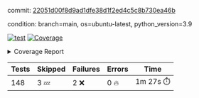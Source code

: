 commit: [22051d00f8d9ad1dfe38d1f2ed4c5c8b730ea46b](https://github.com/rcmdnk/homebrew-file/tree/22051d00f8d9ad1dfe38d1f2ed4c5c8b730ea46b)

condition: branch=main, os=ubuntu-latest, python_version=3.9

[![test](https://github.com/rcmdnk/homebrew-file/actions/workflows/test.yml/badge.svg)](https://github.com/rcmdnk/homebrew-file/actions/runs/4334976810)
<a href="https://github.com/rcmdnk/homebrew-file/blob/undefined/README.md"><img alt="Coverage" src="https://img.shields.io/badge/Coverage-44%25-orange.svg" /></a><details><summary>Coverage Report </summary><table><tr><th>File</th><th>Stmts</th><th>Miss</th><th>Cover</th><th>Missing</th></tr><tbody><tr><td colspan="5"><b>bin</b></td></tr><tr><td>&nbsp; &nbsp;<a href="https://github.com/rcmdnk/homebrew-file/blob/undefined/bin/brew-file">brew-file</a></td><td>1869</td><td>1048</td><td>44%</td><td><a href="https://github.com/rcmdnk/homebrew-file/blob/undefined/bin/brew-file#L43-L58">43&ndash;58</a>, <a href="https://github.com/rcmdnk/homebrew-file/blob/undefined/bin/brew-file#L63-L65">63&ndash;65</a>, <a href="https://github.com/rcmdnk/homebrew-file/blob/undefined/bin/brew-file#L153">153</a>, <a href="https://github.com/rcmdnk/homebrew-file/blob/undefined/bin/brew-file#L230-L231">230&ndash;231</a>, <a href="https://github.com/rcmdnk/homebrew-file/blob/undefined/bin/brew-file#L265">265</a>, <a href="https://github.com/rcmdnk/homebrew-file/blob/undefined/bin/brew-file#L270-L286">270&ndash;286</a>, <a href="https://github.com/rcmdnk/homebrew-file/blob/undefined/bin/brew-file#L290">290</a>, <a href="https://github.com/rcmdnk/homebrew-file/blob/undefined/bin/brew-file#L315">315</a>, <a href="https://github.com/rcmdnk/homebrew-file/blob/undefined/bin/brew-file#L335">335</a>, <a href="https://github.com/rcmdnk/homebrew-file/blob/undefined/bin/brew-file#L338-L341">338&ndash;341</a>, <a href="https://github.com/rcmdnk/homebrew-file/blob/undefined/bin/brew-file#L358">358</a>, <a href="https://github.com/rcmdnk/homebrew-file/blob/undefined/bin/brew-file#L384-L402">384&ndash;402</a>, <a href="https://github.com/rcmdnk/homebrew-file/blob/undefined/bin/brew-file#L405">405</a>, <a href="https://github.com/rcmdnk/homebrew-file/blob/undefined/bin/brew-file#L410-L421">410&ndash;421</a>, <a href="https://github.com/rcmdnk/homebrew-file/blob/undefined/bin/brew-file#L610">610</a>, <a href="https://github.com/rcmdnk/homebrew-file/blob/undefined/bin/brew-file#L612">612</a>, <a href="https://github.com/rcmdnk/homebrew-file/blob/undefined/bin/brew-file#L614">614</a>, <a href="https://github.com/rcmdnk/homebrew-file/blob/undefined/bin/brew-file#L631-L635">631&ndash;635</a>, <a href="https://github.com/rcmdnk/homebrew-file/blob/undefined/bin/brew-file#L648-L653">648&ndash;653</a>, <a href="https://github.com/rcmdnk/homebrew-file/blob/undefined/bin/brew-file#L663">663</a>, <a href="https://github.com/rcmdnk/homebrew-file/blob/undefined/bin/brew-file#L678-L679">678&ndash;679</a>, <a href="https://github.com/rcmdnk/homebrew-file/blob/undefined/bin/brew-file#L683-L687">683&ndash;687</a>, <a href="https://github.com/rcmdnk/homebrew-file/blob/undefined/bin/brew-file#L705-L719">705&ndash;719</a>, <a href="https://github.com/rcmdnk/homebrew-file/blob/undefined/bin/brew-file#L812-L827">812&ndash;827</a>, <a href="https://github.com/rcmdnk/homebrew-file/blob/undefined/bin/brew-file#L851">851</a>, <a href="https://github.com/rcmdnk/homebrew-file/blob/undefined/bin/brew-file#L862-L863">862&ndash;863</a>, <a href="https://github.com/rcmdnk/homebrew-file/blob/undefined/bin/brew-file#L872-L880">872&ndash;880</a>, <a href="https://github.com/rcmdnk/homebrew-file/blob/undefined/bin/brew-file#L884-L889">884&ndash;889</a>, <a href="https://github.com/rcmdnk/homebrew-file/blob/undefined/bin/brew-file#L893-L895">893&ndash;895</a>, <a href="https://github.com/rcmdnk/homebrew-file/blob/undefined/bin/brew-file#L899-L902">899&ndash;902</a>, <a href="https://github.com/rcmdnk/homebrew-file/blob/undefined/bin/brew-file#L906-L908">906&ndash;908</a>, <a href="https://github.com/rcmdnk/homebrew-file/blob/undefined/bin/brew-file#L995-L997">995&ndash;997</a>, <a href="https://github.com/rcmdnk/homebrew-file/blob/undefined/bin/brew-file#L1000">1000</a>, <a href="https://github.com/rcmdnk/homebrew-file/blob/undefined/bin/brew-file#L1006">1006</a>, <a href="https://github.com/rcmdnk/homebrew-file/blob/undefined/bin/brew-file#L1029-L1032">1029&ndash;1032</a>, <a href="https://github.com/rcmdnk/homebrew-file/blob/undefined/bin/brew-file#L1094">1094</a>, <a href="https://github.com/rcmdnk/homebrew-file/blob/undefined/bin/brew-file#L1123">1123</a>, <a href="https://github.com/rcmdnk/homebrew-file/blob/undefined/bin/brew-file#L1154">1154</a>, <a href="https://github.com/rcmdnk/homebrew-file/blob/undefined/bin/brew-file#L1157">1157</a>, <a href="https://github.com/rcmdnk/homebrew-file/blob/undefined/bin/brew-file#L1169">1169</a>, <a href="https://github.com/rcmdnk/homebrew-file/blob/undefined/bin/brew-file#L1171">1171</a>, <a href="https://github.com/rcmdnk/homebrew-file/blob/undefined/bin/brew-file#L1202">1202</a>, <a href="https://github.com/rcmdnk/homebrew-file/blob/undefined/bin/brew-file#L1207-L1210">1207&ndash;1210</a>, <a href="https://github.com/rcmdnk/homebrew-file/blob/undefined/bin/brew-file#L1212-L1215">1212&ndash;1215</a>, <a href="https://github.com/rcmdnk/homebrew-file/blob/undefined/bin/brew-file#L1244-L1254">1244&ndash;1254</a>, <a href="https://github.com/rcmdnk/homebrew-file/blob/undefined/bin/brew-file#L1257-L1260">1257&ndash;1260</a>, <a href="https://github.com/rcmdnk/homebrew-file/blob/undefined/bin/brew-file#L1263-L1269">1263&ndash;1269</a>, <a href="https://github.com/rcmdnk/homebrew-file/blob/undefined/bin/brew-file#L1275">1275</a>, <a href="https://github.com/rcmdnk/homebrew-file/blob/undefined/bin/brew-file#L1281">1281</a>, <a href="https://github.com/rcmdnk/homebrew-file/blob/undefined/bin/brew-file#L1287-L1292">1287&ndash;1292</a>, <a href="https://github.com/rcmdnk/homebrew-file/blob/undefined/bin/brew-file#L1303-L1325">1303&ndash;1325</a>, <a href="https://github.com/rcmdnk/homebrew-file/blob/undefined/bin/brew-file#L1353">1353</a>, <a href="https://github.com/rcmdnk/homebrew-file/blob/undefined/bin/brew-file#L1369-L1377">1369&ndash;1377</a>, <a href="https://github.com/rcmdnk/homebrew-file/blob/undefined/bin/brew-file#L1382-L1401">1382&ndash;1401</a>, <a href="https://github.com/rcmdnk/homebrew-file/blob/undefined/bin/brew-file#L1406-L1410">1406&ndash;1410</a>, <a href="https://github.com/rcmdnk/homebrew-file/blob/undefined/bin/brew-file#L1424-L1471">1424&ndash;1471</a>, <a href="https://github.com/rcmdnk/homebrew-file/blob/undefined/bin/brew-file#L1474-L1505">1474&ndash;1505</a>, <a href="https://github.com/rcmdnk/homebrew-file/blob/undefined/bin/brew-file#L1510-L1542">1510&ndash;1542</a>, <a href="https://github.com/rcmdnk/homebrew-file/blob/undefined/bin/brew-file#L1545-L1627">1545&ndash;1627</a>, <a href="https://github.com/rcmdnk/homebrew-file/blob/undefined/bin/brew-file#L1630-L1638">1630&ndash;1638</a>, <a href="https://github.com/rcmdnk/homebrew-file/blob/undefined/bin/brew-file#L1651">1651</a>, <a href="https://github.com/rcmdnk/homebrew-file/blob/undefined/bin/brew-file#L1656">1656</a>, <a href="https://github.com/rcmdnk/homebrew-file/blob/undefined/bin/brew-file#L1661-L1700">1661&ndash;1700</a>, <a href="https://github.com/rcmdnk/homebrew-file/blob/undefined/bin/brew-file#L1704-L1819">1704&ndash;1819</a>, <a href="https://github.com/rcmdnk/homebrew-file/blob/undefined/bin/brew-file#L1822-L1842">1822&ndash;1842</a>, <a href="https://github.com/rcmdnk/homebrew-file/blob/undefined/bin/brew-file#L1845">1845</a>, <a href="https://github.com/rcmdnk/homebrew-file/blob/undefined/bin/brew-file#L1852-L1932">1852&ndash;1932</a>, <a href="https://github.com/rcmdnk/homebrew-file/blob/undefined/bin/brew-file#L1939-L1980">1939&ndash;1980</a>, <a href="https://github.com/rcmdnk/homebrew-file/blob/undefined/bin/brew-file#L1983-L1990">1983&ndash;1990</a>, <a href="https://github.com/rcmdnk/homebrew-file/blob/undefined/bin/brew-file#L1994-L1995">1994&ndash;1995</a>, <a href="https://github.com/rcmdnk/homebrew-file/blob/undefined/bin/brew-file#L2000-L2044">2000&ndash;2044</a>, <a href="https://github.com/rcmdnk/homebrew-file/blob/undefined/bin/brew-file#L2050-L2086">2050&ndash;2086</a>, <a href="https://github.com/rcmdnk/homebrew-file/blob/undefined/bin/brew-file#L2089-L2095">2089&ndash;2095</a>, <a href="https://github.com/rcmdnk/homebrew-file/blob/undefined/bin/brew-file#L2099-L2107">2099&ndash;2107</a>, <a href="https://github.com/rcmdnk/homebrew-file/blob/undefined/bin/brew-file#L2115-L2123">2115&ndash;2123</a>, <a href="https://github.com/rcmdnk/homebrew-file/blob/undefined/bin/brew-file#L2127-L2129">2127&ndash;2129</a>, <a href="https://github.com/rcmdnk/homebrew-file/blob/undefined/bin/brew-file#L2133">2133</a>, <a href="https://github.com/rcmdnk/homebrew-file/blob/undefined/bin/brew-file#L2137-L2145">2137&ndash;2145</a>, <a href="https://github.com/rcmdnk/homebrew-file/blob/undefined/bin/brew-file#L2155-L2324">2155&ndash;2324</a>, <a href="https://github.com/rcmdnk/homebrew-file/blob/undefined/bin/brew-file#L2330-L2482">2330&ndash;2482</a>, <a href="https://github.com/rcmdnk/homebrew-file/blob/undefined/bin/brew-file#L2512-L2826">2512&ndash;2826</a>, <a href="https://github.com/rcmdnk/homebrew-file/blob/undefined/bin/brew-file#L2898-L2900">2898&ndash;2900</a>, <a href="https://github.com/rcmdnk/homebrew-file/blob/undefined/bin/brew-file#L2915">2915</a>, <a href="https://github.com/rcmdnk/homebrew-file/blob/undefined/bin/brew-file#L2919">2919</a>, <a href="https://github.com/rcmdnk/homebrew-file/blob/undefined/bin/brew-file#L2925">2925</a>, <a href="https://github.com/rcmdnk/homebrew-file/blob/undefined/bin/brew-file#L2936-L3545">2936&ndash;3545</a>, <a href="https://github.com/rcmdnk/homebrew-file/blob/undefined/bin/brew-file#L3549">3549</a></td></tr><tr><td><b>TOTAL</b></td><td><b>1869</b></td><td><b>1048</b></td><td><b>44%</b></td><td>&nbsp;</td></tr></tbody></table></details>

| Tests | Skipped | Failures | Errors | Time |
| ----- | ------- | -------- | -------- | ------------------ |
| 148 | 3 :zzz: | 2 :x: | 0 :fire: | 1m 27s :stopwatch: |

